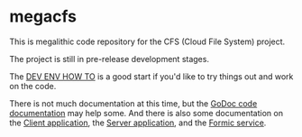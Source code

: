 # megacfs

This is megalithic code repository for the CFS (Cloud File System) project.

The project is still in pre-release development stages.

The [DEV ENV HOW TO](https://github.com/gholt/megacfs/blob/master/DEVENVHOWTO.md) is a good start if you'd like to try things out and work on the code.

There is not much documentation at this time, but the [GoDoc code documentation](https://godoc.org/github.com/getcfs/megacfs) may help some. And there is also some documentation on the [Client application](https://github.com/gholt/megacfs/blob/master/cfs/README.md), the [Server application](https://github.com/gholt/megacfs/blob/master/cfsd/README.md), and the [Formic service](https://github.com/gholt/megacfs/blob/master/formic/server/README.md).
